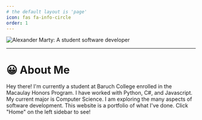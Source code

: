 ```yaml
---
# the default layout is 'page'
icon: fas fa-info-circle
order: 1
---
```


![Alexander Marty: A student software developer](https://capsule-render.vercel.app/api?type=speech&height=300&color=gradient&text=Alexander%20Marty&fontSize=90&animation=fadeIn&fontAlignY=38&desc=Student%20Software%20Developer)

---

# 😀 About Me

Hey there! I'm currently a student at Baruch College enrolled in the Macaulay Honors Program. I have worked with Python, C#, and Javascript. My current major is Computer Science. I am exploring the many aspects of software development. This website is a portfolio of what I've done. Click "Home" on the left sidebar to see!

